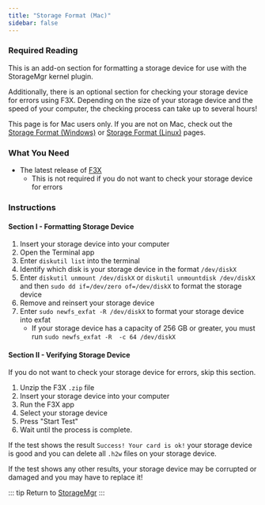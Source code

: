 ```yaml
---
title: "Storage Format (Mac)"
sidebar: false
---
```


### Required Reading

This is an add-on section for formatting a storage device for use with the StorageMgr kernel plugin.

Additionally, there is an optional section for checking your storage device for errors using F3X. Depending on the size of your storage device and the speed of your computer, the checking process can take up to several hours!

This page is for Mac users only. If you are not on Mac, check out the [Storage Format (Windows)](storage-format-(windows)) or [Storage Format (Linux)](storage-format-(linux)) pages.

### What You Need

* The latest release of [F3X](https://github.com/insidegui/F3X/releases/latest)
    + This is not required if you do not want to check your storage device for errors

### Instructions

#### Section I - Formatting Storage Device

1. Insert your storage device into your computer
1. Open the Terminal app
1. Enter `diskutil list` into the terminal
1. Identify which disk is your storage device in the format `/dev/diskX`
1. Enter `diskutil unmount /dev/diskX` or `diskutil unmountdisk /dev/diskX` and then `sudo dd if=/dev/zero of=/dev/diskX` to format the storage device
1. Remove and reinsert your storage device
1. Enter `sudo newfs_exfat -R /dev/diskX` to format your storage device into exfat
    + If your storage device has a capacity of 256 GB or greater, you must run `sudo newfs_exfat -R  -c 64 /dev/diskX`

#### Section II - Verifying Storage Device

If you do not want to check your storage device for errors, skip this section.

1. Unzip the F3X `.zip` file
1. Insert your storage device into your computer
1. Run the F3X app
1. Select your storage device
1. Press "Start Test"
1. Wait until the process is complete.

If the test shows the result `Success! Your card is ok!` your storage device is good and you can delete all `.h2w` files on your storage device.

If the test shows any other results, your storage device may be corrupted or damaged and you may have to replace it!

::: tip
Return to [StorageMgr](storagemgr)
:::

